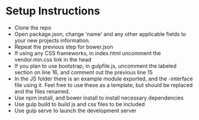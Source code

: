 # Setup Instructions
* Clone the repo
* Open package.json, change 'name' and any other applicable fields to your new projects information.
* Repeat the previous step for bower.json
* If using any CSS frameworks, in index.html uncomment the vendor.min.css link in the head
* If you plan to use bootstrap, in gulpfile.js, uncomment the labeled section on line 16, and comment out the previous line 15
* In the JS folder there is an example module exported, and the -interface file using it. Feel free to use these as a template, but should be replaced and the files renamed.
* Use npm install, and bower install to install necessary dependencies
* Use gulp build to build js and css files to be included
* Use gulp serve to launch the development server
